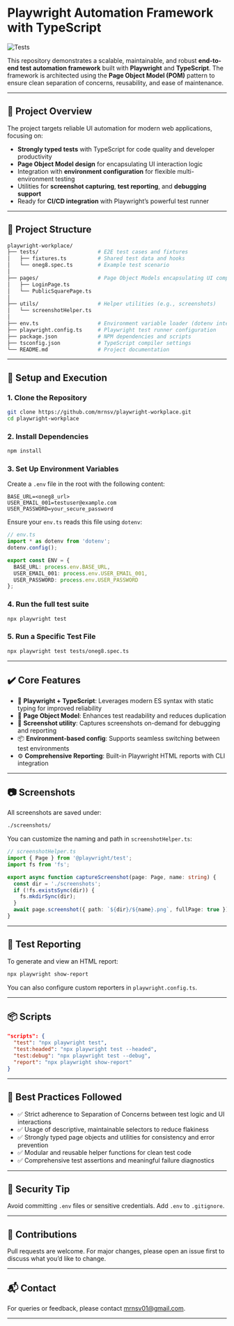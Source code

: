 # Playwright Automation Framework with TypeScript

![Tests](https://img.shields.io/badge/tests-passing-brightgreen)

This repository demonstrates a scalable, maintainable, and robust **end-to-end test automation framework** built with **Playwright** and **TypeScript**. The framework is architected using the **Page Object Model (POM)** pattern to ensure clean separation of concerns, reusability, and ease of maintenance.

---

## 🚀 Project Overview

The project targets reliable UI automation for modern web applications, focusing on:

- **Strongly typed tests** with TypeScript for code quality and developer productivity  
- **Page Object Model design** for encapsulating UI interaction logic  
- Integration with **environment configuration** for flexible multi-environment testing  
- Utilities for **screenshot capturing**, **test reporting**, and **debugging support**  
- Ready for **CI/CD integration** with Playwright’s powerful test runner  

---

## 📂 Project Structure

```bash
playwright-workplace/
├── tests/                   # E2E test cases and fixtures
│   ├── fixtures.ts          # Shared test data and hooks
│   └── oneg8.spec.ts        # Example test scenario
│
├── pages/                   # Page Object Models encapsulating UI components
│   ├── LoginPage.ts         
│   └── PublicSquarePage.ts  
│
├── utils/                   # Helper utilities (e.g., screenshots)
│   └── screenshotHelper.ts  
│
├── env.ts                   # Environment variable loader (dotenv integration)
├── playwright.config.ts     # Playwright test runner configuration
├── package.json             # NPM dependencies and scripts
├── tsconfig.json            # TypeScript compiler settings
└── README.md                # Project documentation
```
---

## 🔧 Setup and Execution

### 1. **Clone the Repository**

```bash
git clone https://github.com/mrnsv/playwright-workplace.git
cd playwright-workplace
```

### 2. **Install Dependencies**

```bash
npm install
```

### 3. **Set Up Environment Variables**

Create a `.env` file in the root with the following content:

```env
BASE_URL=<oneg8_url>
USER_EMAIL_001=testuser@example.com
USER_PASSWORD=your_secure_password
```

Ensure your `env.ts` reads this file using `dotenv`:

```ts
// env.ts
import * as dotenv from 'dotenv';
dotenv.config();

export const ENV = {
  BASE_URL: process.env.BASE_URL,
  USER_EMAIL_001: process.env.USER_EMAIL_001,
  USER_PASSWORD: process.env.USER_PASSWORD
};
```

### 4. **Run the full test suite**

```bash
npx playwright test
```

### 5. **Run a Specific Test File**

```bash
npx playwright test tests/oneg8.spec.ts
```

---

## ✔️ Core Features

* 🔹 **Playwright + TypeScript**: Leverages modern ES syntax with static typing for improved reliability  
* 🧱 **Page Object Model**: Enhances test readability and reduces duplication  
* 📸 **Screenshot utility**: Captures screenshots on-demand for debugging and reporting  
* 📦 **Environment-based config**: Supports seamless switching between test environments  
* ⚙️ **Comprehensive Reporting**: Built-in Playwright HTML reports with CLI integration  

---

## 📷 Screenshots

All screenshots are saved under:

```bash
./screenshots/
```

You can customize the naming and path in `screenshotHelper.ts`:

```ts
// screenshotHelper.ts
import { Page } from '@playwright/test';
import fs from 'fs';

export async function captureScreenshot(page: Page, name: string) {
  const dir = './screenshots';
  if (!fs.existsSync(dir)) {
    fs.mkdirSync(dir);
  }
  await page.screenshot({ path: `${dir}/${name}.png`, fullPage: true });
}
```

---

## 🧪 Test Reporting

To generate and view an HTML report:

```bash
npx playwright show-report
```

You can also configure custom reporters in `playwright.config.ts`.

---

## 📦 Scripts

```json
"scripts": {
  "test": "npx playwright test",
  "test:headed": "npx playwright test --headed",
  "test:debug": "npx playwright test --debug",
  "report": "npx playwright show-report"
}
```

---

## 🧹 Best Practices Followed

* ✅ Strict adherence to Separation of Concerns between test logic and UI interactions
* ✅ Usage of descriptive, maintainable selectors to reduce flakiness
* ✅ Strongly typed page objects and utilities for consistency and error prevention
* ✅ Modular and reusable helper functions for clean test code
* ✅ Comprehensive test assertions and meaningful failure diagnostics

---

## 🔐 Security Tip

Avoid committing `.env` files or sensitive credentials. Add `.env` to `.gitignore`.

---

## 🤝 Contributions

Pull requests are welcome. For major changes, please open an issue first to discuss what you’d like to change.

---

## 📬 Contact

For queries or feedback, please contact [mrnsv01@gmail.com](mailto:mrnsv01@gmail.com).

---
